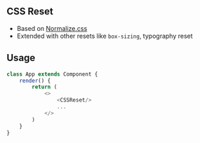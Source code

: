 ## CSS Reset

* Based on [Normalize.css](https://necolas.github.io/normalize.css/)
* Extended with other resets like `box-sizing`, typography reset

## Usage

```Javascript
class App extends Component {
	render() {
		return (
			<>
				<CSSReset/>
				...
			</>
		)
	}
}
```
